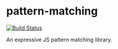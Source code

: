 # pattern-matching

[![Build Status](https://travis-ci.org/mattphillips/pattern-matching.svg?branch=master)](https://travis-ci.org/mattphillips/pattern-matching)

An expressive JS pattern matching library.
